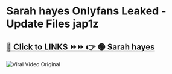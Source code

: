 
 # Sarah hayes Onlyfans Leaked - Update Files jap1z

## <h2><a href="https://clipsfans.com/Sarah_hayes&ref=git">🔗 Click to LINKS ⏩⏩ 👉 🟢 Sarah hayes </a></h2>

<a href="https://clipsfans.com/Sarah_hayes&ref=git" rel="nofollow" data-target="animated-image.originalLink"><img src="https://i.ibb.co.com/xMMVF88/686577567.gif" alt="Viral Video Original" style="max-width: 100%; display: inline-block;" data-target="animated-image.originalImage"></a>


